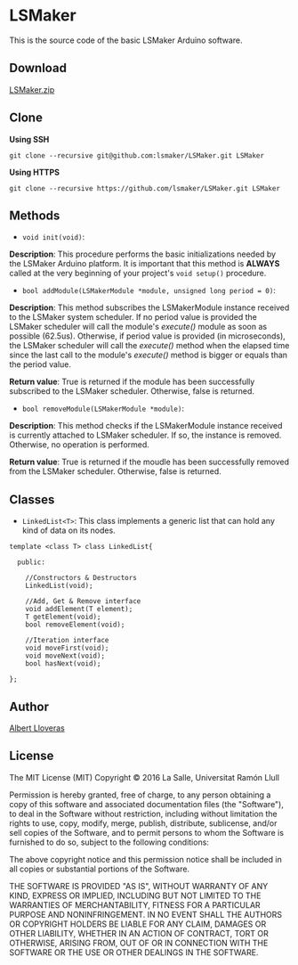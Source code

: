 # LSMaker
This is the source code of the basic LSMaker Arduino software.

## Download
[LSMaker.zip](https://github.com/lsmaker/lsmaker/releases/download/1.0/LSMaker.zip)

## Clone

**Using SSH**
```
git clone --recursive git@github.com:lsmaker/LSMaker.git LSMaker
```

**Using HTTPS**
```
git clone --recursive https://github.com/lsmaker/LSMaker.git LSMaker
```

## Methods

- `void init(void)`:

**Description**: This procedure performs the basic initializations needed by the LSMaker Arduino platform. It is important that this method is **ALWAYS** called at the very beginning of your project's `void setup()` procedure.

- `bool addModule(LSMakerModule *module, unsigned long period = 0)`: 

**Description**: This method subscribes the LSMakerModule instance received to the LSMaker system scheduler. If no period value is provided the LSMaker scheduler will call the module's *execute()* module as soon as possible (62.5us). Otherwise, if period value is provided (in microseconds), the LSMaker scheduler will call the *execute()* method when the elapsed time since the last call to the module's *execute()* method is bigger or equals than the period value.

**Return value**: True is returned if the module has been successfully subscribed to the LSMaker scheduler. Otherwise, false is returned.

- `bool removeModule(LSMakerModule *module)`:

**Description**: This method checks if the LSMakerModule instance received is currently attached to LSMaker scheduler. If so, the instance is removed. Otherwise, no operation is performed.

**Return value**: True is returned if the moudle has been successfully removed from the LSMaker scheduler. Otherwise, false is returned.

## Classes

- `LinkedList<T>`: This class implements a generic list that can hold any kind of data on its nodes.
```
template <class T> class LinkedList{

  public:

    //Constructors & Destructors
    LinkedList(void);

    //Add, Get & Remove interface
    void addElement(T element);
    T getElement(void);
    bool removeElement(void);

    //Iteration interface
    void moveFirst(void);
    void moveNext(void);
    bool hasNext(void);

};

```

## Author
[Albert Lloveras](https://github.com/alloveras)

## License
The MIT License (MIT)
Copyright &copy; 2016 La Salle, Universitat Ramón Llull

Permission is hereby granted, free of charge, to any person obtaining a copy of this software and associated documentation files (the "Software"), to deal in the Software without restriction, including without limitation the rights to use, copy, modify, merge, publish, distribute, sublicense, and/or sell copies of the Software, and to permit persons to whom the Software is furnished to do so, subject to the following conditions:

The above copyright notice and this permission notice shall be included in all copies or substantial portions of the Software.

THE SOFTWARE IS PROVIDED "AS IS", WITHOUT WARRANTY OF ANY KIND, EXPRESS OR IMPLIED, INCLUDING BUT NOT LIMITED TO THE WARRANTIES OF MERCHANTABILITY, FITNESS FOR A PARTICULAR PURPOSE AND NONINFRINGEMENT. IN NO EVENT SHALL THE AUTHORS OR COPYRIGHT HOLDERS BE LIABLE FOR ANY CLAIM, DAMAGES OR OTHER LIABILITY, WHETHER IN AN ACTION OF CONTRACT, TORT OR OTHERWISE, ARISING FROM, OUT OF OR IN CONNECTION WITH THE SOFTWARE OR THE USE OR OTHER DEALINGS IN THE SOFTWARE.

